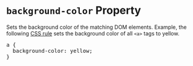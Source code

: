 # `background-color` Property

Sets the background color of the matching DOM elements. Example,
the following [CSS rule](#CSS/CSS_Rule) sets the background color
of all `<a>` tags to yellow.

<pre>
a {
  <span class="highlight">background-color: yellow;</span>
}
</pre>
